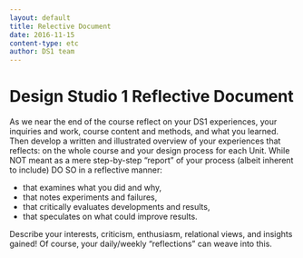 ```yaml
---
layout: default
title: Relective Document
date: 2016-11-15
content-type: etc
author: DS1 team
---
```


<!-- ![GitHub Logo](/images/logo.png) -->

# Design Studio 1 Reflective Document

As we near the end of the course reflect on your DS1 experiences,
your inquiries and work, course content and methods, and what you learned.
Then develop a written and illustrated overview of your experiences that reflects:
on the whole course and your design process for each Unit.
While NOT meant as a mere step-by-step “report” of your process (albeit inherent to include)
DO SO in a reflective manner:

* that examines what you did and why,
* that notes experiments and failures,
* that critically evaluates developments and results,
* that speculates on what could improve results.

Describe your interests, criticism, enthusiasm, relational views, and insights gained!
Of course, your daily/weekly “reflections” can weave into this.
